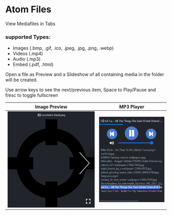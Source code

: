 # Atom Files

View Mediafiles in Tabs

### supported Types:
- Images (.bmp, .gif, .ico, .jpeg, .jpg, .png, .webp)
- Videos (.mp4)
- Audio (.mp3)
- Embed (.pdf, .html)

Open a file as Preview and a Slideshow of all containing media in the folder will be created.

Use arrow keys to see the next/previous item, Space to Play/Pause and f/esc to toggle fullscreen

|Image Preview|MP3 Player|
|-|-|
|<img src="images/image-preview.png" />|<img src="images/mp3-player.png" />|


<!--
### TODO

apm publish

config:

open file from same folder in active item

image:

- dobbleclick zoom
- ctrl + scroll zoom

files:

- array supported types
- opener: playlist
- opener: filter type
- opener: save
- opener: load

music:

- scroll playlist
-->
